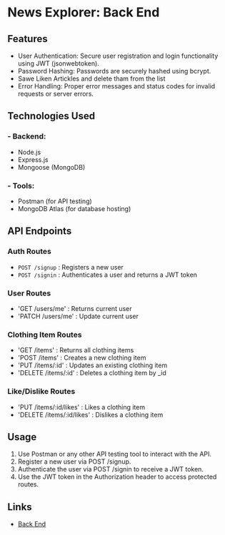 # News Explorer: Back End


## Features
- User Authentication: Secure user registration and login functionality using JWT (jsonwebtoken).
- Password Hashing: Passwords are securely hashed using bcrypt.
- Sawe Liken Artickles and delete tham from the list
- Error Handling: Proper error messages and status codes for invalid requests or server errors.


## Technologies Used
### - Backend:
  - Node.js
  - Express.js
  - Mongoose (MongoDB)
### - Tools:
  - Postman (for API testing)
  - MongoDB Atlas (for database hosting)

## API Endpoints
### Auth Routes
- `POST /signup` : Registers a new user
- `POST /signin` : Authenticates a user and returns a JWT token

### User Routes
- 'GET /users/me' : Returns current user 
- 'PATCH /users/me' : Update current user

### Clothing Item Routes
- 'GET /items' : Returns all clothing items
- 'POST /items' : Creates a new clothing item
- 'PUT /items/:id' : Updates an existing clothing item
- 'DELETE /items/:id' : Deletes a clothing item by _id

### Like/Dislike Routes
- 'PUT /items/:id/likes' : Likes a clothing item
- 'DELETE /items/:id/likes' : Dislikes a clothing item

## Usage
1. Use Postman or any other API testing tool to interact with the API.
2. Register a new user via POST /signup.
3. Authenticate the user via POST /signin to receive a JWT token.
4. Use the JWT token in the Authorization header to access protected routes.

## Links
 - [Back End](https://api.marconi.cow.strangled.net/)
